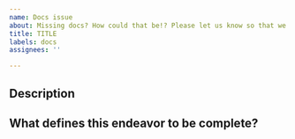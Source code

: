 ```yaml
---
name: Docs issue
about: Missing docs? How could that be!? Please let us know so that we get that reviewed asap
title: TITLE
labels: docs
assignees: ''

---
```


## Description

<!--In the case of missing/erroneous documentation, where is the error? If possible, a link/url would be great! -->

<!--Describe the documentation issue.-->

## What defines this endeavor to be complete?

<!--Create a check list of what you expect to see as part of delivering on the ask--

- [ ] Item 1
- [ ] Item 2
- [ ] ...
